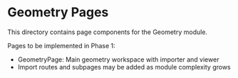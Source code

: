 # Geometry Pages

This directory contains page components for the Geometry module.

Pages to be implemented in Phase 1:
- GeometryPage: Main geometry workspace with importer and viewer
- Import routes and subpages may be added as module complexity grows
